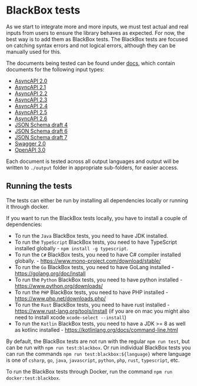 # BlackBox tests

As we start to integrate more and more inputs, we must test actual and real inputs from users to ensure the library behaves as expected. For now, the best way is to add them as BlackBox tests. The BlackBox tests are focused on catching syntax errors and not logical errors, although they can be manually used for this.

The documents being tested can be found under [docs](./docs), which contain documents for the following input types:
- [AsyncAPI 2.0](./docs/AsyncAPI-2_0)
- [AsyncAPI 2.1](./docs/AsyncAPI-2_1)
- [AsyncAPI 2.2](./docs/AsyncAPI-2_2)
- [AsyncAPI 2.3](./docs/AsyncAPI-2_3)
- [AsyncAPI 2.4](./docs/AsyncAPI-2_4)
- [AsyncAPI 2.5](./docs/AsyncAPI-2_5)
- [AsyncAPI 2.6](./docs/AsyncAPI-2_6)
- [JSON Schema draft 4](./docs/JsonSchemaDraft-4)
- [JSON Schema draft 6](./docs/JsonSchemaDraft-6)
- [JSON Schema draft 7](./docs/JsonSchemaDraft-7)
- [Swagger 2.0](./docs/Swagger-2_0)
- [OpenAPI 3.0](./docs/OpenAPI-3_0)

Each document is tested across all output languages and output will be written to `./output` folder in appropriate sub-folders, for easier access.

## Running the tests
The tests can either be run by installing all dependencies locally or running it through docker.

If you want to run the BlackBox tests locally, you have to install a couple of dependencies:
- To run the `Java` BlackBox tests, you need to have JDK installed.
- To run the `TypeScript` BlackBox tests, you need to have TypeScript installed globally - `npm install -g typescript`.
- To run the `C#` BlackBox tests, you need to have C# compiler installed globally. - https://www.mono-project.com/download/stable/
- To run the `Go` BlackBox tests, you need to have GoLang installed - https://golang.org/doc/install
- To run the `Python` BlackBox tests, you need to have python installed - https://www.python.org/downloads/
- To run the `PHP` BlackBox tests, you need to have PHP installed - https://www.php.net/downloads.php/
- To run the `Rust` BlackBox tests, you need to have rust installed - https://www.rust-lang.org/tools/install (if you are on mac you might also need to install xcode `xcode-select --install`)
- To run the `Kotlin` BlackBox tests, you need to have a JDK >= 8 as well as kotlinc installed - https://kotlinlang.org/docs/command-line.html

By default, the BlackBox tests are not run with the regular `npm run test`, but can be run with `npm run test:blackbox`. Or run individual BlackBox tests you can run the commands `npm run test:blackbox:${language}` where language is one of `csharp`, `go`, `java`, `javascript`, `python`, `php`, `rust`, `typescript`, etc.

To run the BlackBox tests through Docker, run the command `npm run docker:test:blackbox`.
